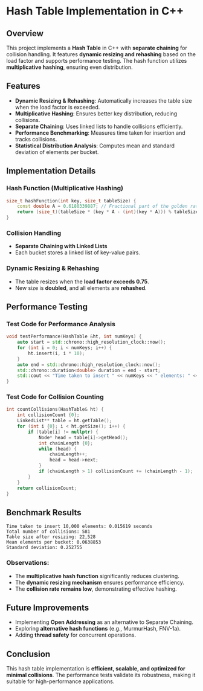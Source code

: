 # Hash Table Implementation in C++

## **Overview**
This project implements a **Hash Table** in C++ with **separate chaining** for collision handling. It features **dynamic resizing and rehashing** based on the load factor and supports performance testing. The hash function utilizes **multiplicative hashing**, ensuring even distribution.

## **Features**
- **Dynamic Resizing & Rehashing**: Automatically increases the table size when the load factor is exceeded.
- **Multiplicative Hashing**: Ensures better key distribution, reducing collisions.
- **Separate Chaining**: Uses linked lists to handle collisions efficiently.
- **Performance Benchmarking**: Measures time taken for insertion and tracks collisions.
- **Statistical Distribution Analysis**: Computes mean and standard deviation of elements per bucket.

## **Implementation Details**

### **Hash Function (Multiplicative Hashing)**
```cpp
size_t hashFunction(int key, size_t tableSize) {
    const double A = 0.6180339887; // Fractional part of the golden ratio
    return (size_t)(tableSize * (key * A - (int)(key * A))) % tableSize;
}
```

### **Collision Handling**
- **Separate Chaining with Linked Lists**
- Each bucket stores a linked list of key-value pairs.

### **Dynamic Resizing & Rehashing**
- The table resizes when the **load factor exceeds 0.75**.
- New size is **doubled**, and all elements are **rehashed**.

## **Performance Testing**
### **Test Code for Performance Analysis**
```cpp
void testPerformance(HashTable &ht, int numKeys) {
    auto start = std::chrono::high_resolution_clock::now();
    for (int i = 0; i < numKeys; i++) {
        ht.insert(i, i * 10);
    }
    auto end = std::chrono::high_resolution_clock::now();
    std::chrono::duration<double> duration = end - start;
    std::cout << "Time taken to insert " << numKeys << " elements: " << duration.count() << " seconds\n";
}
```

### **Test Code for Collision Counting**
```cpp
int countCollisions(HashTable& ht) {
    int collisionCount {0};
    LinkedList** table = ht.getTable();
    for (int i {0}; i < ht.getSize(); i++) {
        if (table[i] != nullptr) {
            Node* head = table[i]->getHead();
            int chainLength {0};
            while (head) {
                chainLength++;
                head = head->next;
            }
            if (chainLength > 1) collisionCount += (chainLength - 1);
        }
    }
    return collisionCount;
}
```

## **Benchmark Results**
```
Time taken to insert 10,000 elements: 0.015619 seconds
Total number of collisions: 581
Table size after resizing: 22,528
Mean elements per bucket: 0.0638853
Standard deviation: 0.252755
```

### **Observations:**
- The **multiplicative hash function** significantly reduces clustering.
- The **dynamic resizing mechanism** ensures performance efficiency.
- The **collision rate remains low**, demonstrating effective hashing.

## **Future Improvements**
- Implementing **Open Addressing** as an alternative to Separate Chaining.
- Exploring **alternative hash functions** (e.g., MurmurHash, FNV-1a).
- Adding **thread safety** for concurrent operations.

## **Conclusion**
This hash table implementation is **efficient, scalable, and optimized for minimal collisions**. The performance tests validate its robustness, making it suitable for high-performance applications.

